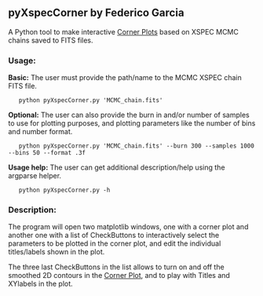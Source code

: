 ## pyXspecCorner by Federico Garcia

A Python tool to make interactive [Corner Plots](https://corner.readthedocs.io/) based on XSPEC MCMC chains saved to FITS files.

### Usage:

**Basic:** The user must provide the path/name to the MCMC XSPEC chain FITS file.
```
   python pyXspecCorner.py 'MCMC_chain.fits'
```

**Optional:** The user can also provide the burn in and/or number of samples to use for plotting purposes, and plotting parameters like the number of bins and number format.

```
   python pyXspecCorner.py 'MCMC_chain.fits' --burn 300 --samples 1000 --bins 50 --format .3f
```

**Usage help:** The user can get additional description/help using the argparse helper.
```
   python pyXspecCorner.py -h
```

### Description:

The program will open two matplotlib windows, one with a corner plot and another one with a list of CheckButtons to interactively select the parameters to be plotted in the corner plot, and edit the individual titles/labels shown in the plot.

The three last CheckButtons in the list allows to turn on and off the smoothed 2D contours in the [Corner Plot](https://corner.readthedocs.io/), and to play with Titles and XYlabels in the plot.

